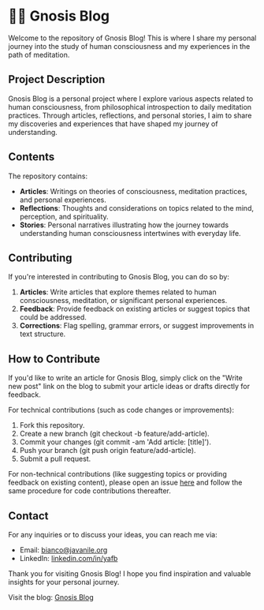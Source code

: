 # 🧘‍♂️ Gnosis Blog

Welcome to the repository of Gnosis Blog! This is where I share my personal journey into the study of human consciousness and my experiences in the path of meditation.

## Project Description

Gnosis Blog is a personal project where I explore various aspects related to human consciousness, from philosophical introspection to daily meditation practices. Through articles, reflections, and personal stories, I aim to share my discoveries and experiences that have shaped my journey of understanding.

## Contents

The repository contains:

- **Articles**: Writings on theories of consciousness, meditation practices, and personal experiences.
- **Reflections**: Thoughts and considerations on topics related to the mind, perception, and spirituality.
- **Stories**: Personal narratives illustrating how the journey towards understanding human consciousness intertwines with everyday life.

## Contributing

If you're interested in contributing to Gnosis Blog, you can do so by:

1. **Articles**: Write articles that explore themes related to human consciousness, meditation, or significant personal experiences.
2. **Feedback**: Provide feedback on existing articles or suggest topics that could be addressed.
3. **Corrections**: Flag spelling, grammar errors, or suggest improvements in text structure.


## How to Contribute

If you'd like to write an article for Gnosis Blog, simply click on the "Write new post" link on the blog to submit your article ideas or drafts directly for feedback.

For technical contributions (such as code changes or improvements):

1. Fork this repository.
2. Create a new branch (git checkout -b feature/add-article).
3. Commit your changes (git commit -am 'Add article: [title]').
4. Push your branch (git push origin feature/add-article).
5. Submit a pull request.

For non-technical contributions (like suggesting topics or providing feedback on existing content), please open an issue [here](https://github.com/francescobianco/gnosis.yafb.net/issues) and follow the same procedure for code contributions thereafter.

## Contact

For any inquiries or to discuss your ideas, you can reach me via:

- Email: [bianco@javanile.org](mailto:bianco@javanile.org)
- LinkedIn: [linkedin.com/in/yafb](https://www.linkedin.com/in/yafb)

Thank you for visiting Gnosis Blog! I hope you find inspiration and valuable insights for your personal journey.

Visit the blog: [Gnosis Blog](https://gnosis.yafb.net)
